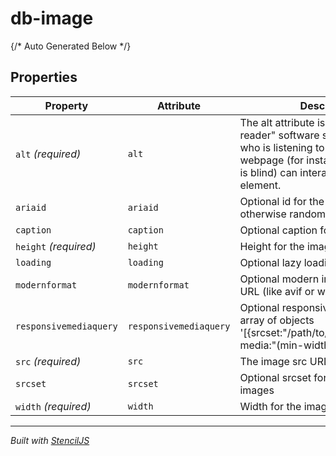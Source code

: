 # db-image



{/* Auto Generated Below */}


## Properties

| Property               | Attribute              | Description                                                                                                                                                                               | Type     | Default          |
| ---------------------- | ---------------------- | ----------------------------------------------------------------------------------------------------------------------------------------------------------------------------------------- | -------- | ---------------- |
| `alt` _(required)_     | `alt`                  | The alt attribute is used by "screen reader" software so that a person who is listening to the content of a webpage (for instance, a person who is blind) can interact with this element. | `string` | `undefined`      |
| `ariaid`               | `ariaid`               | Optional id for the caption aria label - otherwise random id will be set                                                                                                                  | `string` | `'db-' + uuid()` |
| `caption`              | `caption`              | Optional caption for the image                                                                                                                                                            | `string` | `undefined`      |
| `height` _(required)_  | `height`               | Height for the image                                                                                                                                                                      | `number` | `undefined`      |
| `loading`              | `loading`              | Optional lazy loading attribute                                                                                                                                                           | `"lazy"` | `undefined`      |
| `modernformat`         | `modernformat`         | Optional modern image format srcset URL (like avif or webp).                                                                                                                              | `string` | `undefined`      |
| `responsivemediaquery` | `responsivemediaquery` | Optional responsive media queries as array of objects '[{srcset:"/path/to/picture.extension", media:"(min-width: 768px)"}]'                                                               | `string` | `undefined`      |
| `src` _(required)_     | `src`                  | The image src URL.                                                                                                                                                                        | `string` | `undefined`      |
| `srcset`               | `srcset`               | Optional srcset for high density images                                                                                                                                                   | `string` | `undefined`      |
| `width` _(required)_   | `width`                | Width for the image                                                                                                                                                                       | `number` | `undefined`      |


----------------------------------------------

*Built with [StencilJS](https://stenciljs.com/)*
